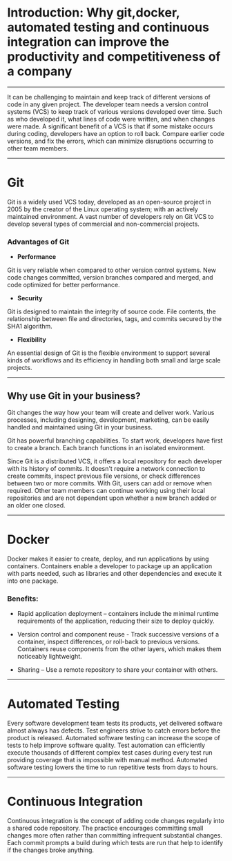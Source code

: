 # Introduction: Why git,docker, automated testing and continuous integration can improve the productivity and competitiveness of a company

---

It can be challenging to maintain and keep track of different versions of code in any given project. The developer team needs a version control systems (VCS) to keep track of various versions developed over time. Such as who developed it, what lines of code were written, and when changes were made.  A significant benefit of a VCS is that if some mistake occurs during coding, developers have an option to roll back. Compare earlier code versions, and fix the errors, which can minimize disruptions occurring to other team members.
 
---
# Git

Git is a widely used VCS today, developed as an open-source project in 2005 by the creator of the Linux operating system; with an actively maintained environment. A vast number of developers rely on Git VCS to develop several types of commercial and non-commercial projects.
 
### Advantages of Git
 
* **Performance**

Git is very reliable when compared to other version control systems. New code changes committed, version branches compared and merged, and code optimized for better performance.
 
* **Security**
 
Git is designed to maintain the integrity of source code. File contents, the relationship between file and directories, tags, and commits secured by the SHA1 algorithm.

* **Flexibility**
 
An essential design of Git is the flexible environment to support several kinds of workflows and its efficiency in handling both small and large scale projects. 

---

## Why use Git in your business?
 
Git changes the way how your team will create and deliver work. Various processes, including designing, development, marketing, can be easily handled and maintained using Git in your business.
 
Git has powerful branching capabilities. To start work, developers have first to create a branch. Each branch functions in an isolated environment.
 
Since Git is a distributed VCS, it offers a local repository for each developer with its history of commits. It doesn't require a network connection to create commits, inspect previous file versions, or check differences between two or more commits. With Git, users can add or remove when required. Other team members can continue working using their local repositories and are not dependent upon whether a new branch added or an older one closed.
 
---

# Docker 

Docker makes it easier to create, deploy, and run applications by using containers. Containers enable a developer to package up an application with parts needed, such as libraries and other dependencies and execute it into one package.

### Benefits:

* Rapid application deployment – containers include the minimal runtime requirements of the application, reducing their size to deploy quickly.

* Version control and component reuse  - Track successive versions of a container, inspect differences, or roll-back to previous versions. Containers reuse components from the other layers, which makes them noticeably lightweight.

* Sharing – Use a remote repository to share your container with others.

---

# Automated Testing

Every software development team tests its products, yet delivered software almost always has defects. Test engineers strive to catch errors before the product is released. Automated software testing can increase the scope of tests to help improve software quality. Test automation can efficiently execute thousands of different complex test cases during every test run providing coverage that is impossible with manual method. Automated software testing lowers the time to run repetitive tests from days to hours.

---

# Continuous Integration

Continuous integration is the concept of adding code changes regularly into a shared code repository. The practice encourages committing small changes more often rather than committing infrequent substantial changes.  Each commit prompts a build during which tests are run that help to identify if the changes broke anything.


